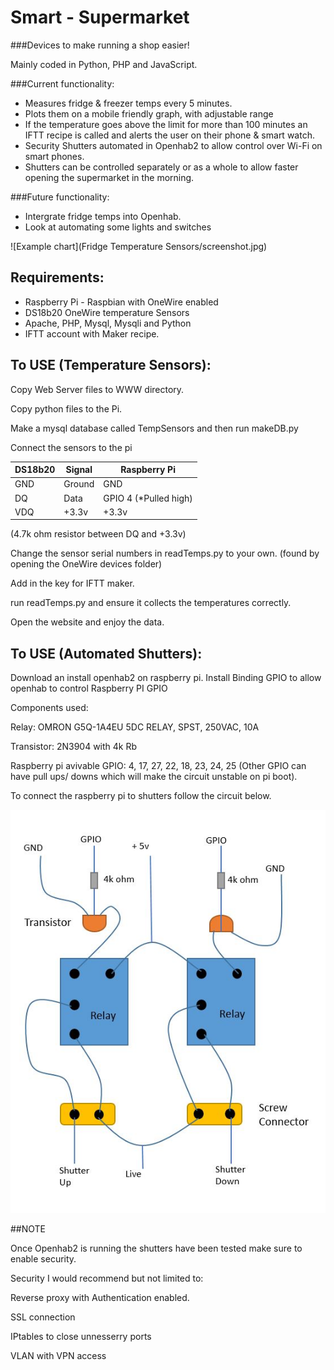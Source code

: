 # Smart - Supermarket

###Devices to make running a shop easier!

Mainly coded in Python, PHP and JavaScript.

###Current functionality:
- Measures fridge & freezer temps every 5 minutes.
- Plots them on a mobile friendly graph, with adjustable range
- If the temperature goes above the limit for more than 100 minutes an IFTT recipe is called and alerts the user on their phone & smart watch.
- Security Shutters automated in Openhab2 to allow control over Wi-Fi on smart phones.
- Shutters can be controlled separately or as a whole to allow faster opening the supermarket in the morning.



###Future functionality:
- Intergrate fridge temps into Openhab.
- Look at automating some lights and switches

![Example chart](Fridge Temperature Sensors/screenshot.jpg)

## Requirements:
- Raspberry Pi - Raspbian with OneWire enabled
- DS18b20 OneWire temperature Sensors
- Apache, PHP, Mysql, Mysqli and Python
- IFTT account with Maker recipe.



## To USE (Temperature Sensors):
Copy Web Server files to WWW directory.

Copy python files to the Pi.

Make a mysql database called TempSensors and then run makeDB.py

Connect the sensors to the pi





| DS18b20 | Signal | Raspberry Pi          |
| ------- |--------| ----------------------|
| GND     | Ground | GND                   |
| DQ      | Data   | GPIO 4 (*Pulled high) |
| VDQ     | +3.3v  | +3.3v                 |

(4.7k ohm resistor between DQ and +3.3v)





Change the sensor serial numbers in readTemps.py to your own. (found by opening the OneWire devices folder)

Add in the key for IFTT maker.

run readTemps.py and ensure it collects the temperatures correctly.

Open the website and enjoy the data.



## To USE (Automated Shutters):
Download an install openhab2 on raspberry pi.
Install Binding GPIO to allow openhab to control Raspberry PI GPIO

Components used:

Relay: OMRON G5Q-1A4EU 5DC RELAY, SPST, 250VAC, 10A

Transistor: 2N3904 with 4k Rb

Raspberry pi avivable GPIO: 4, 17, 27, 22, 18, 23, 24, 25 (Other GPIO can have pull ups/ downs which will make the circuit unstable on pi boot).


To connect the raspberry pi to shutters follow the circuit below.

![Circuit](Openhab2/Circuit.JPG)

##NOTE

Once Openhab2 is running the shutters have been tested make sure to enable security.

Security I would recommend but not limited to:

Reverse proxy with Authentication enabled.

SSL connection

IPtables to close unnesserry ports

VLAN with VPN access
